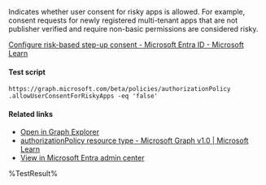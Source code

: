 Indicates whether user consent for risky apps is allowed. For example, consent requests for newly registered multi-tenant apps that are not publisher verified and require non-basic permissions are considered risky.

[Configure risk-based step-up consent - Microsoft Entra ID - Microsoft Learn](https://learn.microsoft.com/en-us/azure/active-directory/manage-apps/configure-risk-based-step-up-consent)

#### Test script
```
https://graph.microsoft.com/beta/policies/authorizationPolicy
.allowUserConsentForRiskyApps -eq 'false'
```

#### Related links

- [Open in Graph Explorer](https://developer.microsoft.com/en-us/graph/graph-explorer?request=policies/authorizationPolicy&method=GET&version=beta&GraphUrl=https://graph.microsoft.com)
- [authorizationPolicy resource type - Microsoft Graph v1.0 | Microsoft Learn](https://learn.microsoft.com/en-us/graph/api/resources/authorizationpolicy)
- [View in Microsoft Entra admin center](https://entra.microsoft.com/#view/Microsoft_AAD_IAM/ConsentPoliciesMenuBlade/~/UserSettings)

<!--- Results --->
%TestResult%
